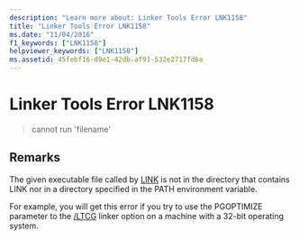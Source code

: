 ```yaml
---
description: "Learn more about: Linker Tools Error LNK1158"
title: "Linker Tools Error LNK1158"
ms.date: "11/04/2016"
f1_keywords: ["LNK1158"]
helpviewer_keywords: ["LNK1158"]
ms.assetid: 45febf16-d9e1-42db-af91-532e2717fd6a
---
```

# Linker Tools Error LNK1158

> cannot run 'filename'

## Remarks

The given executable file called by [LINK](../../build/reference/linking.md) is not in the directory that contains LINK nor in a directory specified in the PATH environment variable.

For example, you will get this error if you try to use the PGOPTIMIZE parameter to the [/LTCG](../../build/reference/ltcg-link-time-code-generation.md) linker option on a machine with a 32-bit operating system.
